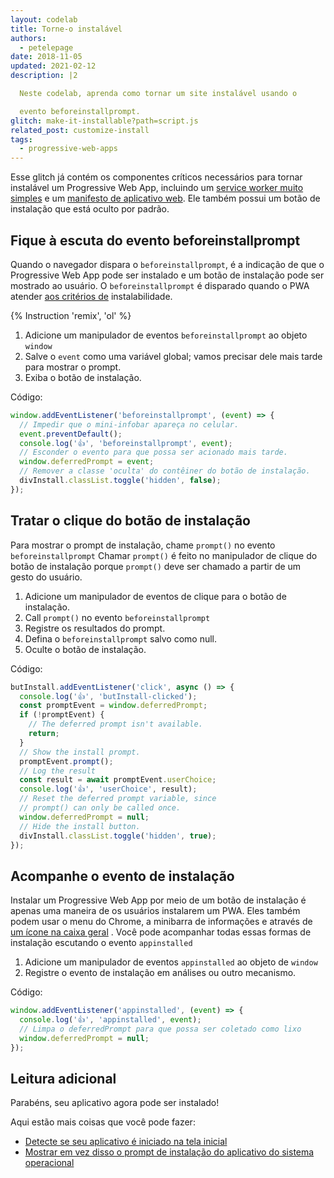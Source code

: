 ```yaml
---
layout: codelab
title: Torne-o instalável
authors:
  - petelepage
date: 2018-11-05
updated: 2021-02-12
description: |2

  Neste codelab, aprenda como tornar um site instalável usando o

  evento beforeinstallprompt.
glitch: make-it-installable?path=script.js
related_post: customize-install
tags:
  - progressive-web-apps
---
```


Esse glitch já contém os componentes críticos necessários para tornar instalável um Progressive Web App, incluindo um [service worker muito simples](https://glitch.com/edit/#!/make-it-installable?path=service-worker.js) e um [manifesto de aplicativo web](https://glitch.com/edit/#!/make-it-installable?path=manifest.json). Ele também possui um botão de instalação que está oculto por padrão.

## Fique à escuta do evento beforeinstallprompt

Quando o navegador dispara o `beforeinstallprompt`, é a indicação de que o Progressive Web App pode ser instalado e um botão de instalação pode ser mostrado ao usuário. O `beforeinstallprompt` é disparado quando o PWA atender [aos critérios de](/install-criteria/) instalabilidade.

{% Instruction 'remix', 'ol' %}

1. Adicione um manipulador de eventos `beforeinstallprompt` ao objeto `window`
2. Salve o `event` como uma variável global; vamos precisar dele mais tarde para mostrar o prompt.
3. Exiba o botão de instalação.

Código:

```js
window.addEventListener('beforeinstallprompt', (event) => {
  // Impedir que o mini-infobar apareça no celular.
  event.preventDefault();
  console.log('👍', 'beforeinstallprompt', event);
  // Esconder o evento para que possa ser acionado mais tarde.
  window.deferredPrompt = event;
  // Remover a classe 'oculta' do contêiner do botão de instalação.
  divInstall.classList.toggle('hidden', false);
});
```

## Tratar o clique do botão de instalação

Para mostrar o prompt de instalação, chame `prompt()` no evento `beforeinstallprompt` Chamar `prompt()` é feito no manipulador de clique do botão de instalação porque `prompt()` deve ser chamado a partir de um gesto do usuário.

1. Adicione um manipulador de eventos de clique para o botão de instalação.
2. Call `prompt()` no evento `beforeinstallprompt`
3. Registre os resultados do prompt.
4. Defina o `beforeinstallprompt` salvo como null.
5. Oculte o botão de instalação.

Código:

```js
butInstall.addEventListener('click', async () => {
  console.log('👍', 'butInstall-clicked');
  const promptEvent = window.deferredPrompt;
  if (!promptEvent) {
    // The deferred prompt isn't available.
    return;
  }
  // Show the install prompt.
  promptEvent.prompt();
  // Log the result
  const result = await promptEvent.userChoice;
  console.log('👍', 'userChoice', result);
  // Reset the deferred prompt variable, since
  // prompt() can only be called once.
  window.deferredPrompt = null;
  // Hide the install button.
  divInstall.classList.toggle('hidden', true);
});
```

## Acompanhe o evento de instalação

Instalar um Progressive Web App por meio de um botão de instalação é apenas uma maneira de os usuários instalarem um PWA. Eles também podem usar o menu do Chrome, a minibarra de informações e através de [um ícone na caixa geral](/promote-install/#browser-promotion) . Você pode acompanhar todas essas formas de instalação escutando o evento `appinstalled`

1. Adicione um manipulador de eventos `appinstalled` ao objeto de `window`
2. Registre o evento de instalação em análises ou outro mecanismo.

Código:

```js
window.addEventListener('appinstalled', (event) => {
  console.log('👍', 'appinstalled', event);
  // Limpa o deferredPrompt para que possa ser coletado como lixo
  window.deferredPrompt = null;
});
```

## Leitura adicional

Parabéns, seu aplicativo agora pode ser instalado!

Aqui estão mais coisas que você pode fazer:

- [Detecte se seu aplicativo é iniciado na tela inicial](/customize-install/#detect-mode)
- [Mostrar em vez disso o prompt de instalação do aplicativo do sistema operacional](https://developer.chrome.com/blog/app-install-banners-native/)
